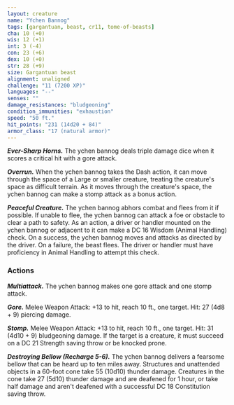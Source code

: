 ```yaml
---
layout: creature
name: "Ychen Bannog"
tags: [gargantuan, beast, cr11, tome-of-beasts]
cha: 10 (+0)
wis: 12 (+1)
int: 3 (-4)
con: 23 (+6)
dex: 10 (+0)
str: 28 (+9)
size: Gargantuan beast
alignment: unaligned
challenge: "11 (7200 XP)"
languages: "--"
senses: ""
damage_resistances: "bludgeoning"
condition_immunities: "exhaustion"
speed: "50 ft."
hit_points: "231 (14d20 + 84)"
armor_class: "17 (natural armor)"
---
```


***Ever-Sharp Horns.*** The ychen bannog deals triple damage dice when it scores a critical hit with a gore attack.

***Overrun.*** When the ychen bannog takes the Dash action, it can move through the space of a Large or smaller creature, treating the creature's space as difficult terrain. As it moves through the creature's space, the ychen bannog can make a stomp attack as a bonus action.

***Peaceful Creature.*** The ychen bannog abhors combat and flees from it if possible. If unable to flee, the ychen bannog can attack a foe or obstacle to clear a path to safety. As an action, a driver or handler mounted on the ychen bannog or adjacent to it can make a DC 16 Wisdom (Animal Handling) check. On a success, the ychen bannog moves and attacks as directed by the driver. On a failure, the beast flees. The driver or handler must have proficiency in Animal Handling to attempt this check.

### Actions

***Multiattack.*** The ychen bannog makes one gore attack and one stomp attack.

***Gore.*** Melee Weapon Attack: +13 to hit, reach 10 ft., one target. Hit: 27 (4d8 + 9) piercing damage.

***Stomp.*** Melee Weapon Attack: +13 to hit, reach 10 ft., one target. Hit: 31 (4d10 + 9) bludgeoning damage. If the target is a creature, it must succeed on a DC 21 Strength saving throw or be knocked prone.

***Destroying Bellow (Recharge 5-6).*** The ychen bannog delivers a fearsome bellow that can be heard up to ten miles away. Structures and unattended objects in a 60-foot cone take 55 (10d10) thunder damage. Creatures in the cone take 27 (5d10) thunder damage and are deafened for 1 hour, or take half damage and aren't deafened with a successful DC 18 Constitution saving throw.

